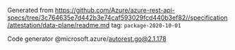 Generated from https://github.com/Azure/azure-rest-api-specs/tree/3c764635e7d442b3e74caf593029fcd440b3ef82//specification/attestation/data-plane/readme.md tag: `package-2020-10-01`

Code generator @microsoft.azure/autorest.go@2.1.178


